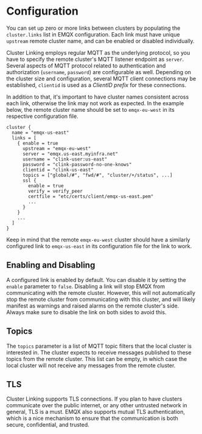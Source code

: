 # Configuration

You can set up zero or more links between clusters by populating the `cluster.links` list in EMQX configuration. Each link must have unique `upstream` remote cluster name, and can be enabled or disabled individually.

Cluster Linking employs regular MQTT as the underlying protocol, so you have to specify the remote cluster's MQTT listener endpoint as `server`. Several aspects of MQTT protocol related to authentication and authorization (`username`, `password`) are configurable as well. Depending on the cluster size and configuration, several MQTT client connections may be established, `clientid` is used as a _ClientID prefix_ for these connections.

In addition to that, it's important to have cluster names consistent across each link, otherwise the link may not work as expected. In the example below, the remote cluster name should be set to `emqx-eu-west` in its respective configuration file.

```
cluster {
  name = "emqx-us-east"
  links = [
    { enable = true
      upstream = "emqx-eu-west"
      server = "emqx.us-east.myinfra.net"
      username = "clink-user:us-east"
      password = "clink-password-no-one-knows"
      clientid = "clink-us-east"
      topics = ["global/#", "fwd/#", "cluster/+/status", ...]
      ssl {
        enable = true
        verify = verify_peer
        certfile = "etc/certs/client/emqx-us-east.pem"
        ...
      }
    }
    ...
  ]
}
```

Keep in mind that the remote `emqx-eu-west` cluster should have a similarly configured link to `emqx-us-east` in its configuration file for the link to work.

## Enabling and Disabling

A configured link is enabled by default. You can disable it by setting the `enable` parameter to `false`. Disabling a link will stop EMQX from communicating with the remote cluster. However, this will not automatically stop the remote cluster from communicating with this cluster, and will likely manifest as warnings and raised alarms on the remote cluster's side. Always make sure to disable the link on both sides to avoid this.

## Topics

The `topics` parameter is a list of MQTT topic filters that the local cluster is interested in. The cluster expects to receive messages published to these topics from the remote cluster. This list can be empty, in which case the local cluster will not receive any messages from the remote cluster.

## TLS

Cluster Linking supports TLS connections. If you plan to have clusters communicate over the public internet, or any other untrusted network in general, TLS is a must. EMQX also supports mutual TLS authentication, which is a nice mechanism to ensure that the communication is both secure, confidential, and trusted.
